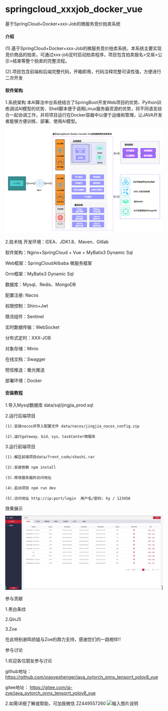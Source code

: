 # springcloud_xxxjob_docker_vue
  基于SpringCloud+Docker+xxx-Job的微服务竞价拍卖系统

#### 介绍

(1).基于SpringCloud+Docker+xxx-Job的微服务竞价拍卖系统，本系统主要实现竞价商品的拍卖，可通过xxx-job定时启动拍卖程序，项目包含拍卖报名>交易>公示>结束等整个拍卖的完整流程。

(2).项目包含前端和后端完整代码，开箱即用，代码注释完整可读性强，方便进行二次开发



    

#### 软件架构

1.系统架构
    本AI算法中台系统结合了SpringBoot开发Web项目的优势、Python训练调试AI模型的优势、Shell脚本便于调用Linux服务器资源的优势，将不同语言综合一起协调工作，并将项目运行在Docker容器中以便于运维和管理，让JAVA开发者能够方便训练、部署、使用AI模型。

![输入图片说明](data/img/jg1.png)


2.技术栈
开发环境：IDEA、JDK1.8、Maven、Gitlab

软件架构：Nginx+SpringCloud + Vue + MyBatis3 Dynamic Sql

Web框架：SpringCloudAlibaba 微服务框架

Orm框架：MyBatis3 Dynamic Sql

数据库：Mysql、Redis、MongoDB

配置注册: Nacos

权限控制：Shiro+Jwt

限流组件：Sentinel

实时数据传输：WebSocket

分布式定时：XXX-JOB

对象存储：Minio

在线文档：Swagger

短信推送：极光推送

部署环境：Docker



#### 安装教程

1.导入Mysql数据库 data/sql/jingjia_prod.sql


2.运行后端项目

    (1).安装nacos并导入配置文件 data/nacos/jingjia_nacos_config.zip
      
    (2).运行gateway、bid、sys、taskCenter微服务

3.运行前端项目 
    
    (1).解压前端项目data/front_code/shashi.rar

    (2).安装依赖 npm install

    (3).修改服务器的访问地址

    (4).启动项目 npm run dev
     
    (5).访问地址 http://ip:port/login  用户名/密码: hy / 123456



效果展示


![输入图片说明](data/img/bid1.png)



参与贡献

1.黑白条纹

2.QinJ5

3.Zoe

在此特别谢鸣骄姐与Zoe的鼎力支持，感谢您们的一路相伴!!



参与讨论

1.欢迎各位朋友参与讨论

  github地址： https://github.com/xiaoyeshenger/java_pytorch_onnx_tensorrt_yolov8_vue

  gitee地址： https://gitee.com/qj-zye/java_pytorch_onnx_tensorrt_yolov8_vue

2.如需详细了解或帮助，可加我微信 ZZ449557260
![输入图片说明](img/image.png)
